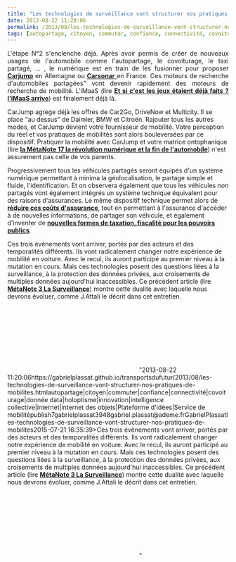 ```yaml
---
title: "Les technologies de surveillance vont structurer nos pratiques de mobilités"
date: 2013-08-22 11:20:06
permalink: /2013/08/les-technologies-de-surveillance-vont-structurer-nos-pratiques-de-mobilites.html
tags: [autopartage, citoyen, commuter, confiance, connectivité, covoiturage, donnée data, holoptisme, innovation, intelligence collective, internet, internet des objets, Plateforme d'idées, Service de mobilité]
---
```


<p style="text-align: justify;">L'étape N°2 s'enclenche déjà. Après avoir permis de créer de nouveaux usages de l'automobile comme l'autopartage, le covoiturage, le taxi partagé, ... , le numérique est en train de les fusionner pour proposer <strong><a href="http://www.carjump.de/?lang=en" target="_blank">Carjump</a></strong> en Allemagne ou <a href="http://www.carsonar.com/" target="_blank"><strong>Carsonar</strong> </a>en France. Ces moteurs de recherche d'automobiles partagées" vont devenir rapidement des moteurs de recherche de mobilité. L'iMaaS (lire <strong><a href="https://gabrielplassat.github.io/transportsdufutur/2013/07/et-si-les-jeux-etaient-deja-faits.html"" target=""_blank"">Et si c'est les jeux étaient déjà faits ? l'iMaaS arrive</a></strong>) est finalement déjà là.</p> <p style=""text-align: justify>CarJump agrège déjà les offres de Car2Go, DriveNow et Multicity. Il se place "au dessus" de Daimler, BMW et Citroën. Rajouter tous les autres modes, et CarJump devient votre fournisseur de mobilité. Votre perception du réel et vos pratiques de mobilités sont alors bouleversées par ce dispositif. Pratiquer la mobilité avec CarJump et votre matrice ontophanique (lire <strong><a href="https://gabrielplassat.github.io/transportsdufutur/2013/08/metanote-17-la-mutation-numerique-nengendre-pas-seulement-de-nouveaux-moyens-de-transports-elle-modi.html"" target=""_blank"">la MétaNote 17 la révolution numérique et la fin de l'automobile</a></strong>) n'est assurement pas celle de vos parents. </p>  <!--more-->    <p style=""text-align: justify>Progressivement tous les véhicules partagés seront équipés d'un système numérique permettant à minima la géolocalisation, le partage simple et fluide, l'identification. Et on observera également que tous les véhicules <em>non</em> partagés vont également intégrés un système technique équivalent pour des raisons d'assurances. Le même dispositif technique permet alors de <strong><a href=""http://quebec.huffingtonpost.ca/2013/08/20/un-gps-pour-reduire-ses-primes-dassurances_n_3787207.html?utm_hp_ref=tw"" target=""_blank"">réduire ces coûts d'assurance</a></strong>, tout en permettant à l'assurance d'accéder à de nouvelles informations, de partager son véhicule, et également d'inventer de <strong><a href="https://gabrielplassat.github.io/transportsdufutur/2013/07/et-si-nous-innovions-sur-la-fiscalite-des-carburants.html"" target=""_blank"">nouvelles formes de taxation, fiscalité pour les pouvoirs publics</a></strong>. </p> <p style=""text-align: justify>Ces trois évènements vont arriver, portés par des acteurs et des temporalités différents. Ils vont radicalement changer notre expérience de mobilité en voiture. Avec le recul, ils auront participé au premier niveau à la mutation en cours. Mais ces technologies posent des questions liées à la surveillance, à la protection des données privées, aux croisements de multiples données aujourd'hui inaccessibles. Ce précédent article (lire <strong><a href="https://gabrielplassat.github.io/transportsdufutur/2013/03/metanote-tdf-3-la-surveillance-reloaded.html"" target=""_blank"">MétaNote 3 La Surveillance</a></strong>) montre cette dualité avec laquelle nous devrons évoluer, comme J.Attali le décrit dans cet entretien.</p> <iframe frameborder=""no"" framespacing=""0"" height=""265"" scrolling=""no"" src=""http://www.publicsenat.fr/vodiFrame.php?idE=56585"" valign=""top"" width=""424""> </iframe>"2013-08-22 11:20:06https://gabrielplassat.github.io/transportsdufutur/2013/08/les-technologies-de-surveillance-vont-structurer-nos-pratiques-de-mobilites.htmlautopartage|citoyen|commuter|confiance|connectivité|covoiturage|donnée data|holoptisme|innovation|intelligence collective|internet|internet des objets|Plateforme d'idées|Service de mobilitépublish7gabrielplassat3948gabriel.plassat@ademe.frGabrielPlassatles-technologies-de-surveillance-vont-structurer-nos-pratiques-de-mobilites2015-07-21 16:35:39>Ces trois évènements vont arriver, portés par des acteurs et des temporalités différents. Ils vont radicalement changer notre expérience de mobilité en voiture. Avec le recul, ils auront participé au premier niveau à la mutation en cours. Mais ces technologies posent des questions liées à la surveillance, à la protection des données privées, aux croisements de multiples données aujourd'hui inaccessibles. Ce précédent article (lire <strong><a href="https://gabrielplassat.github.io/transportsdufutur/2013/03/metanote-tdf-3-la-surveillance-reloaded.html"" target=""_blank"">MétaNote 3 La Surveillance</a></strong>) montre cette dualité avec laquelle nous devrons évoluer, comme J.Attali le décrit dans cet entretien.</p> <iframe frameborder=""no"" framespacing=""0"" height=""265"" scrolling=""no"" src=""http://www.publicsenat.fr/vodiFrame.php?idE=56585"" valign=""top"" width=""424""> </iframe>"
